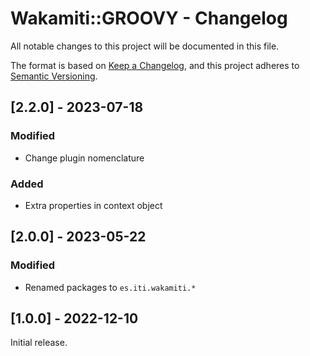 # Wakamiti::GROOVY - Changelog

All notable changes to this project will be documented in this file.

The format is based on [Keep a Changelog][1],
and this project adheres to [Semantic Versioning][2].



## [2.2.0] - 2023-07-18

### Modified

- Change plugin nomenclature

### Added
- Extra properties in context object



## [2.0.0] - 2023-05-22

### Modified

- Renamed packages to ```es.iti.wakamiti.*```


## [1.0.0] - 2022-12-10

Initial release.  


[1]: <https://keepachangelog.com/en/1.0.0/>
[2]: <https://semver.org>